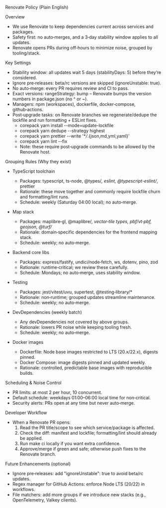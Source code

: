 Renovate Policy (Plain English)

Overview

- We use Renovate to keep dependencies current across services and packages.
- Safety first: no auto‑merges, and a 3‑day stability window applies to all updates.
- Renovate opens PRs during off‑hours to minimize noise, grouped by tooling/stack.

Key Settings

- Stability window: all updates wait 5 days (stabilityDays: 5) before they’re considered.
- Ignore pre‑releases: beta/rc versions are skipped (ignoreUnstable: true).
- No auto‑merge: every PR requires review and CI to pass.
- Exact versions: rangeStrategy: bump – Renovate bumps the version numbers in package.json (no ^ or ~).
- Managers: npm (workspaces), dockerfile, docker‑compose, github‑actions.
- Post‑upgrade tasks: on Renovate branches we regenerate/dedupe the lockfile and run formatting + ESLint fixes.
  - corepack yarn install --mode=update-lockfile
  - corepack yarn dedupe --strategy highest
  - corepack yarn prettier --write '\*_/_.{json,md,yml,yaml}'
  - corepack yarn lint --fix
  - Note: these require post‑upgrade commands to be allowed by the Renovate host.

Grouping Rules (Why they exist)

- TypeScript toolchain

  - Packages: typescript, ts-node, @types/_, eslint, @typescript-eslint/_, prettier
  - Rationale: these move together and commonly require lockfile churn and formatting/lint runs.
  - Schedule: weekly (Saturday 04:00 local); no auto‑merge.

- Map stack

  - Packages: maplibre‑gl, @maplibre/_, vector‑tile types, pbf/vt‑pbf, geojson, @turf/_
  - Rationale: domain‑specific dependencies for the frontend mapping stack.
  - Schedule: weekly; no auto‑merge.

- Backend core libs

  - Packages: express/fastify, undici/node‑fetch, ws, dotenv, pino, zod
  - Rationale: runtime‑critical; we review these carefully.
  - Schedule: Mondays; no auto‑merge, uses stability window.

- Testing

  - Packages: jest/vitest/uvu, supertest, @testing‑library/\*
  - Rationale: non‑runtime; grouped updates streamline maintenance.
  - Schedule: weekly; no auto‑merge.

- DevDependencies (weekly batch)

  - Any devDependencies not covered by above groups.
  - Rationale: lowers PR noise while keeping tooling fresh.
  - Schedule: weekly; no auto‑merge.

- Docker images
  - Dockerfile: Node base images restricted to LTS (20.x/22.x), digests pinned.
  - Docker Compose: image digests pinned and updated weekly.
  - Rationale: controlled, predictable base images with reproducible builds.

Scheduling & Noise Control

- PR limits: at most 2 per hour, 10 concurrent.
- Default schedule: weekdays 01:00–06:00 local time for non‑critical.
- Security alerts: PRs open at any time but never auto‑merge.

Developer Workflow

- When a Renovate PR opens:
  1. Read the PR title/scope to see which service/package is affected.
  2. Check the diff: manifest and lockfile; formatting/lint should already be applied.
  3. Run make ci locally if you want extra confidence.
  4. Approve/merge if green and safe; otherwise push fixes to the Renovate branch.

Future Enhancements (optional)

- Ignore pre‑releases: add "ignoreUnstable": true to avoid beta/rc updates.
- Regex manager for GitHub Actions: enforce Node LTS (20/22) in workflows.
- File matchers: add more groups if we introduce new stacks (e.g., OpenTelemetry, Valkey clients).
